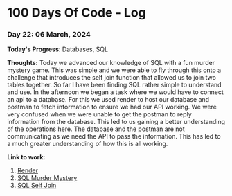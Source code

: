 # 100 Days Of Code - Log

### Day 22: 06 March, 2024 

**Today's Progress**: Databases, SQL

**Thoughts:** Today we advanced our knowledge of SQL with a fun murder mystery game. This was simple and we were able to fly through this onto a challenge that introduces the self join function that allowed us to join two tables together. So far I have been finding SQL rather simple to understand and use. In the afternoon we began a task where we would have to connect an api to a database. For this we used render to host our database and postman to fetch information to ensure we had our API working. We were very confused when we were unable to get the postman to reply information from the database. This led to us gaining a better understanding of the operations here. The database and the postman are not communicating as we need the API to pass the information. This has led to a much greater understanding of how this is all working.

**Link to work:** 
1. [Render](https://dashboard.render.com/)
2. [SQL Murder Mystery](https://mystery.knightlab.com/#experienced)
3. [SQL Self Join](https://www.youtube.com/watch?v=7T8b7g7aV1A)